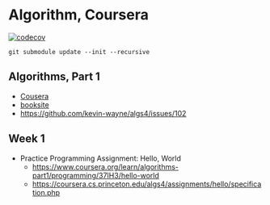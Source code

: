 # Algorithm, Coursera


[![codecov](https://codecov.io/gh/jizusun/algorithms-stanford-coursera/branch/main/graph/badge.svg?token=XUemY9nOoC)](https://codecov.io/gh/jizusun/algorithms-stanford-coursera)



```shell
git submodule update --init --recursive
```


## Algorithms, Part 1

- [Cousera](https://www.coursera.org/learn/algorithms-part1/)
- [booksite](https://algs4.cs.princeton.edu/home/)
- https://github.com/kevin-wayne/algs4/issues/102



## Week 1
- Practice Programming Assignment: Hello, World
    - https://www.coursera.org/learn/algorithms-part1/programming/37IH3/hello-world
    - https://coursera.cs.princeton.edu/algs4/assignments/hello/specification.php